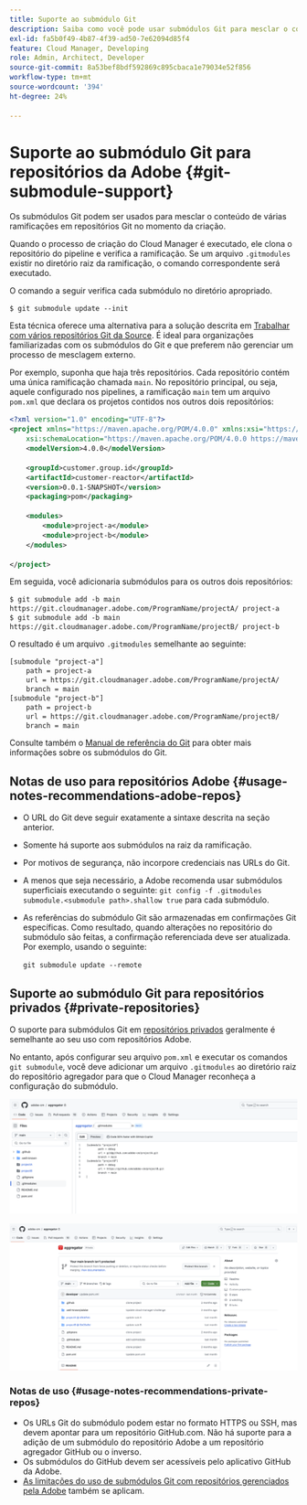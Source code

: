 ```yaml
---
title: Suporte ao submódulo Git
description: Saiba como você pode usar submódulos Git para mesclar o conteúdo de várias ramificações em repositórios Git no momento da criação.
exl-id: fa5b0f49-4b87-4f39-ad50-7e62094d85f4
feature: Cloud Manager, Developing
role: Admin, Architect, Developer
source-git-commit: 8a53bef8bdf592869c895cbaca1e79034e52f856
workflow-type: tm+mt
source-wordcount: '394'
ht-degree: 24%

---
```


# Suporte ao submódulo Git para repositórios da Adobe {#git-submodule-support}

Os submódulos Git podem ser usados para mesclar o conteúdo de várias ramificações em repositórios Git no momento da criação.

Quando o processo de criação do Cloud Manager é executado, ele clona o repositório do pipeline e verifica a ramificação. Se um arquivo `.gitmodules` existir no diretório raiz da ramificação, o comando correspondente será executado.

O comando a seguir verifica cada submódulo no diretório apropriado.

```
$ git submodule update --init
```

Esta técnica oferece uma alternativa para a solução descrita em [Trabalhar com vários repositórios Git da Source](/help/implementing/cloud-manager/managing-code/working-with-multiple-source-git-repositories.md). É ideal para organizações familiarizadas com os submódulos do Git e que preferem não gerenciar um processo de mesclagem externo.

Por exemplo, suponha que haja três repositórios. Cada repositório contém uma única ramificação chamada `main`. No repositório principal, ou seja, aquele configurado nos pipelines, a ramificação `main` tem um arquivo `pom.xml` que declara os projetos contidos nos outros dois repositórios:

```xml
<?xml version="1.0" encoding="UTF-8"?>
<project xmlns="https://maven.apache.org/POM/4.0.0" xmlns:xsi="https://www.w3.org/2001/XMLSchema-instance"
    xsi:schemaLocation="https://maven.apache.org/POM/4.0.0 https://maven.apache.org/maven-v4_0_0.xsd">
    <modelVersion>4.0.0</modelVersion>
   
    <groupId>customer.group.id</groupId>
    <artifactId>customer-reactor</artifactId>
    <version>0.0.1-SNAPSHOT</version>
    <packaging>pom</packaging>
   
    <modules>
        <module>project-a</module>
        <module>project-b</module>
    </modules>
   
</project>
```

Em seguida, você adicionaria submódulos para os outros dois repositórios:

```shell
$ git submodule add -b main https://git.cloudmanager.adobe.com/ProgramName/projectA/ project-a
$ git submodule add -b main https://git.cloudmanager.adobe.com/ProgramName/projectB/ project-b
```

O resultado é um arquivo `.gitmodules` semelhante ao seguinte:

```text
[submodule "project-a"]
    path = project-a
    url = https://git.cloudmanager.adobe.com/ProgramName/projectA/
    branch = main
[submodule "project-b"]
    path = project-b
    url = https://git.cloudmanager.adobe.com/ProgramName/projectB/
    branch = main
```

Consulte também o [Manual de referência do Git](https://git-scm.com/book/en/v2/Git-Tools-Submodules) para obter mais informações sobre os submódulos do Git.

## Notas de uso para repositórios Adobe {#usage-notes-recommendations-adobe-repos}

* O URL do Git deve seguir exatamente a sintaxe descrita na seção anterior.
* Somente há suporte aos submódulos na raiz da ramificação.
* Por motivos de segurança, não incorpore credenciais nas URLs do Git.
* A menos que seja necessário, a Adobe recomenda usar submódulos superficiais executando o seguinte:
  `git config -f .gitmodules submodule.<submodule path>.shallow true` para cada submódulo.
* As referências do submódulo Git são armazenadas em confirmações Git específicas. Como resultado, quando alterações no repositório do submódulo são feitas, a confirmação referenciada deve ser atualizada.
Por exemplo, usando o seguinte:

  `git submodule update --remote`

## Suporte ao submódulo Git para repositórios privados {#private-repositories}

O suporte para submódulos Git em [repositórios privados](private-repositories.md) geralmente é semelhante ao seu uso com repositórios Adobe.

No entanto, após configurar seu arquivo `pom.xml` e executar os comandos `git submodule`, você deve adicionar um arquivo `.gitmodules` ao diretório raiz do repositório agregador para que o Cloud Manager reconheça a configuração do submódulo.

![arquivo .gitmodules](assets/gitmodules.png)

![Agregador](assets/aggregator.png)

### Notas de uso {#usage-notes-recommendations-private-repos}

* Os URLs Git do submódulo podem estar no formato HTTPS ou SSH, mas devem apontar para um repositório GitHub.com. Não há suporte para a adição de um submódulo do repositório Adobe a um repositório agregador GitHub ou o inverso.
* Os submódulos do GitHub devem ser acessíveis pelo aplicativo GitHub da Adobe.
* [As limitações do uso de submódulos Git com repositórios gerenciados pela Adobe](#usage-notes-recommendations-adobe-repos) também se aplicam.
